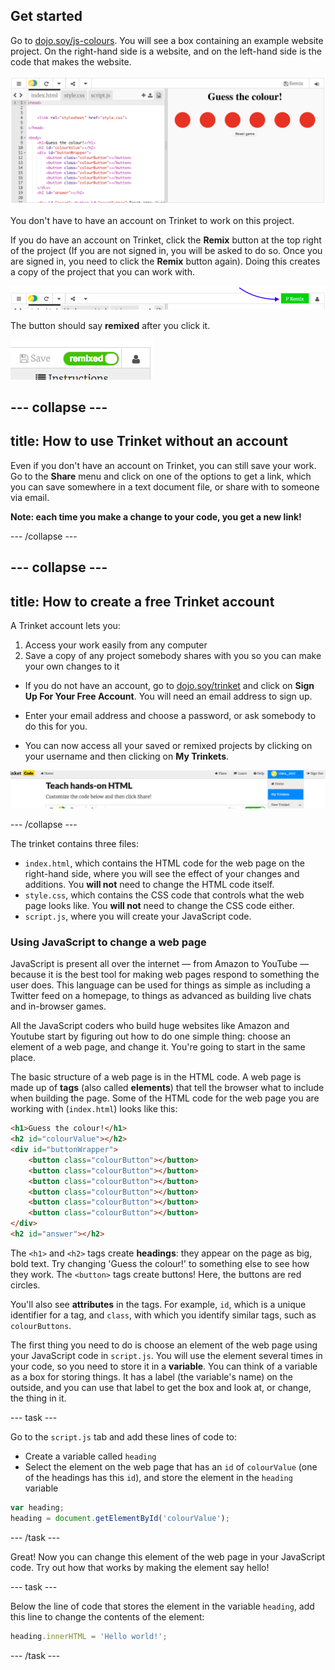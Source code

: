 ## Get started

Go to [dojo.soy/js-colours](http://dojo.soy/js-colours). You will see a box containing an example website project. On the right-hand side is a website, and on the left-hand side is the code that makes the website.

![Trinket showing code and output of code side-by-side](images/tktStart.png)

You don't have to have an account on Trinket to work on this project.

If you do have an account on Trinket, click the **Remix** button at the top right of the project \(If you are not signed in, you will be asked to do so. Once you are signed in, you need to click the **Remix** button again\). Doing this creates a copy of the project that you can work with.

![Remix button](images/tktRemixButtonArrow.png)

The button should say **remixed** after you click it.

![Button now says "remixed"](images/tktRemixedSmall.png)

--- collapse ---
---
title: How to use Trinket without an account
---

Even if you don't have an account on Trinket, you can still save your work. Go to the **Share** menu and click on one of the options to get a link, which you can save somewhere in a text document file, or share with to someone via email.

**Note: each time you make a change to your code, you get a new link!**

--- /collapse ---

--- collapse ---
---
title: How to create a free Trinket account
---

A Trinket account lets you:
1. Access your work easily from any computer
1. Save a copy of any project somebody shares with you so you can make your own changes to it

+ If you do not have an account, go to [dojo.soy/trinket](http://dojo.soy/trinket) and click on **Sign Up For Your Free Account**. You will need an email address to sign up.

+ Enter your email address and choose a password, or ask somebody to do this for you.

+ You can now access all your saved or remixed projects by clicking on your username and then clicking on **My Trinkets**.

!["My Trinkets" menu item](images/MyTrinketsMenuWide.png)

--- /collapse ---

The trinket contains three files:
 - `index.html`, which contains the HTML code for the web page on the right-hand side, where you will see the effect of your changes and additions. You **will not** need to change the HTML code itself.
 - `style.css`, which contains the CSS code that controls what the web page looks like. You **will not** need to change the CSS code either.
 - `script.js`, where you will create your JavaScript code.

### Using JavaScript to change a web page

JavaScript is present all over the internet — from Amazon to YouTube — because it is the best tool for making web pages respond to something the user does. This language can be used for things as simple as including a Twitter feed on a homepage, to things as advanced as building live chats and in-browser games.

All the JavaScript coders who build huge websites like Amazon and Youtube start by figuring out how to do one simple thing: choose an element of a web page, and change it. You're going to start in the same place.

The basic structure of a web page is in the HTML code. A web page is made up of **tags** (also called **elements**) that tell the browser what to include when building the page. Some of the HTML code for the web page you are working with (`index.html`) looks like this:

```HTML
<h1>Guess the colour!</h1>
<h2 id="colourValue"></h2>
<div id="buttonWrapper">
    <button class="colourButton"></button>
    <button class="colourButton"></button>    
    <button class="colourButton"></button>    
    <button class="colourButton"></button>    
    <button class="colourButton"></button>    
    <button class="colourButton"></button>    
</div>
<h2 id="answer"></h2>
```

The `<h1>` and `<h2>` tags create **headings**: they appear on the page as big, bold text. Try changing 'Guess the colour!' to something else to see how they work. The `<button>` tags create buttons! Here, the buttons are red circles.

You'll also see **attributes** in the tags. For example, `id`, which is a unique identifier for a tag, and `class`, with which you identify similar tags, such as `colourButtons`.

The first thing you need to do is choose an element of the web page using your JavaScript code in `script.js`. You will use the element several times in your code, so you need to store it in a **variable**. You can think of a variable as a box for storing things. It has a label (the variable's name) on the outside, and you can use that label to get the box and look at, or change, the thing in it.

--- task ---

Go to the `script.js` tab and add these lines of code to:
 - Create a variable called `heading`
 - Select the element on the web page that has an `id` of `colourValue` (one of the headings has this `id`), and store the element in the `heading` variable

```JavaScript
var heading;
heading = document.getElementById('colourValue');
```
--- /task ---

Great! Now you can change this element of the web page in your JavaScript code. Try out how that works by making the element say hello!

--- task ---

Below the line of code that stores the element in the variable `heading`, add this line to change the contents of the element:

```JavaScript
heading.innerHTML = 'Hello world!';
```
--- /task ---
